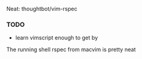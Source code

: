 Neat: thoughtbot/vim-rspec

### TODO

- learn vimscript enough to get by

The running shell rspec from macvim is pretty neat
